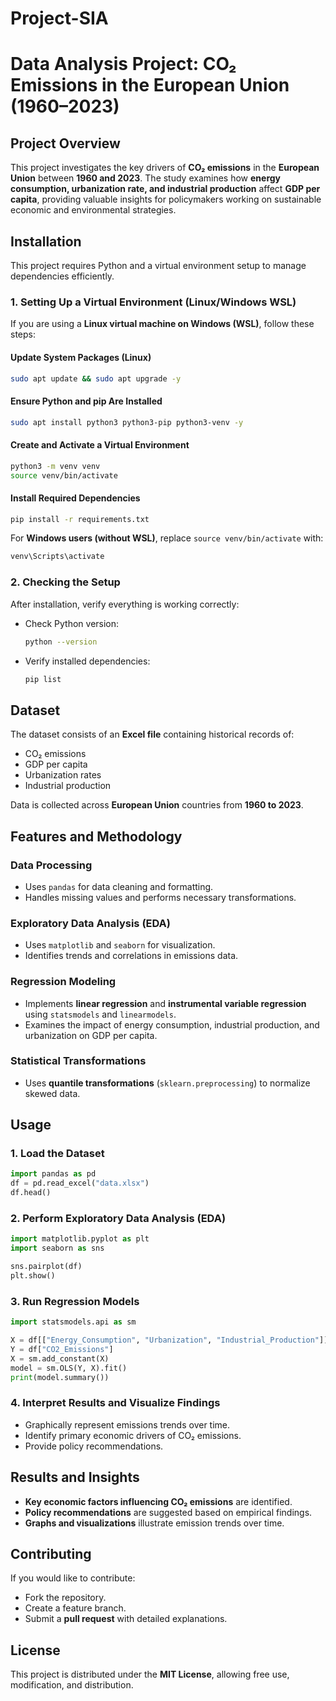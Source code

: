 # Project-SIA
# Data Analysis Project: CO₂ Emissions in the European Union (1960–2023)

## Project Overview
This project investigates the key drivers of **CO₂ emissions** in the **European Union** between **1960 and 2023**. The study examines how **energy consumption, urbanization rate, and industrial production** affect **GDP per capita**, providing valuable insights for policymakers working on sustainable economic and environmental strategies.

## Installation
This project requires Python and a virtual environment setup to manage dependencies efficiently.

### **1. Setting Up a Virtual Environment (Linux/Windows WSL)**
If you are using a **Linux virtual machine on Windows (WSL)**, follow these steps:

#### **Update System Packages (Linux)**
```bash
sudo apt update && sudo apt upgrade -y
```

#### **Ensure Python and pip Are Installed**
```bash
sudo apt install python3 python3-pip python3-venv -y
```

#### **Create and Activate a Virtual Environment**
```bash
python3 -m venv venv
source venv/bin/activate
```

#### **Install Required Dependencies**
```bash
pip install -r requirements.txt
```

For **Windows users (without WSL)**, replace `source venv/bin/activate` with:
```powershell
venv\Scripts\activate
```

### **2. Checking the Setup**
After installation, verify everything is working correctly:
- Check Python version:
  ```bash
  python --version
  ```
- Verify installed dependencies:
  ```bash
  pip list
  ```

## Dataset
The dataset consists of an **Excel file** containing historical records of:
- CO₂ emissions
- GDP per capita
- Urbanization rates
- Industrial production

Data is collected across **European Union** countries from **1960 to 2023**.

## Features and Methodology
### **Data Processing**
- Uses `pandas` for data cleaning and formatting.
- Handles missing values and performs necessary transformations.

### **Exploratory Data Analysis (EDA)**
- Uses `matplotlib` and `seaborn` for visualization.
- Identifies trends and correlations in emissions data.

### **Regression Modeling**
- Implements **linear regression** and **instrumental variable regression** using `statsmodels` and `linearmodels`.
- Examines the impact of energy consumption, industrial production, and urbanization on GDP per capita.

### **Statistical Transformations**
- Uses **quantile transformations** (`sklearn.preprocessing`) to normalize skewed data.

## Usage
### **1. Load the Dataset**
```python
import pandas as pd
df = pd.read_excel("data.xlsx")
df.head()
```

### **2. Perform Exploratory Data Analysis (EDA)**
```python
import matplotlib.pyplot as plt
import seaborn as sns

sns.pairplot(df)
plt.show()
```

### **3. Run Regression Models**
```python
import statsmodels.api as sm

X = df[["Energy_Consumption", "Urbanization", "Industrial_Production"]]
Y = df["CO2_Emissions"]
X = sm.add_constant(X)
model = sm.OLS(Y, X).fit()
print(model.summary())
```

### **4. Interpret Results and Visualize Findings**
- Graphically represent emissions trends over time.
- Identify primary economic drivers of CO₂ emissions.
- Provide policy recommendations.

## Results and Insights
- **Key economic factors influencing CO₂ emissions** are identified.
- **Policy recommendations** are suggested based on empirical findings.
- **Graphs and visualizations** illustrate emission trends over time.

## Contributing
If you would like to contribute:
- Fork the repository.
- Create a feature branch.
- Submit a **pull request** with detailed explanations.

## License
This project is distributed under the **MIT License**, allowing free use, modification, and distribution.

